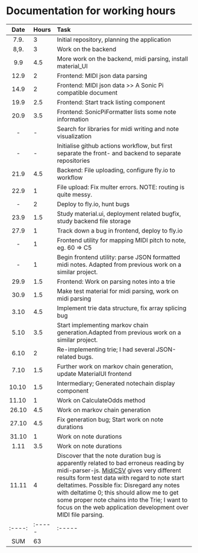 # Documentation for working hours

| Date | Hours  | Task                                                                                                     |
| :----:|:----- | :-----                                                                                                   |
| 7.9.	| 3     | Initial repository, planning the application                                                             |
| 8,9.  | 3     | Work on the backend                                                                                      |
| 9.9   | 4.5   | More work on the backend, midi parsing, install material_UI                                              |
| 12.9  | 2     | Frontend: MIDI json data parsing                                                                         |
| 14.9  | 2     | Frontend: MIDI json data >> A Sonic Pi compatible document                                               |
| 19.9  | 2.5   | Frontend: Start track listing component                                                                  |
| 20.9  | 3.5   | Frontend: SonicPiFormatter lists some note information                                                   |
| -     | -     | Search for libraries for midi writing and note visualization                                             |
| -     | -     | Initialise github actions workflow, but first separate the front- and backend to separate repositories   |
| 21.9  | 4.5   | Backend: File uploading, configure fly.io to workflow                                                    |
| 22.9  | 1     | File upload: Fix multer errors. NOTE: routing is quite messy.                                            |
| -	    | 2	    | Deploy to fly.io, hunt bugs                                                                              |
| 23.9	| 1.5	| Study material.ui, deployment related bugfix, study backend file storage                                 |
| 27.9  |  1    | Track down a bug in frontend, deploy to fly.io                                                           |
| -     |  1    | Frontend utility for mapping MIDI pitch to note, eg. 60 => C5                                            |
| -     |  1    | Begin frontend utility: parse JSON formatted midi notes. Adapted from previous work on a similar project.|
| 29.9  |  1.5  | Frontend: Work on parsing notes into a trie                                                              |
| 30.9  |  1.5  | Make test material for midi parsing, work on midi parsing                                                |
| 3.10  |  4.5  | Implement trie data structure, fix array splicing bug                                                    |
| 5.10  | 3.5   | Start implementing markov chain generation.Adapted from previous work on a similar project.              | 
| 6.10  | 2     | Re-implementing trie; I had several JSON-related bugs.                                                   | 
| 7.10  | 1.5   | Further work on markov chain generation, update MaterialUI frontend                                      |
| 10.10 | 1.5   | Intermediary; Generated notechain display component                                                      |
| 11.10 | 1     | Work on CalculateOdds method                                                                             |
| 26.10 | 4.5   | Work on markov chain generation                                                                          |
| 27.10 | 4.5   | Fix generation bug; Start work on note durations                                                         |
| 31.10 | 1     | Work on note durations                                                                                   |  
| 1.11  | 3.5   | Work on note durations                                                                                   |
| 11.11 | 4     | Discover that the note duration bug is apparently related to bad erroneus reading by midi-parser-js. [MidiCSV](https://www.fourmilab.ch/webtools/midicsv/) gives very different results form test data with regard to note start deltatimes. Possible  fix: Disregard any notes with deltatime 0; this should allow me to get some proper note chains into the Trie; I want to focus on the web application development over MIDI file parsing.| 
| :----:|:----- |:-----                                                                                                    |
| SUM   | 63   |                                                                                                        |
